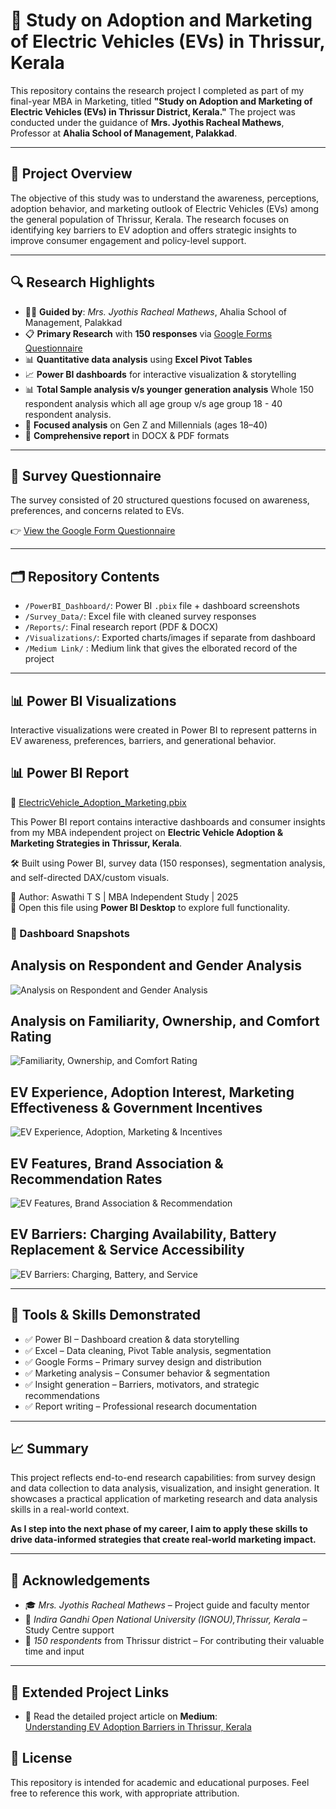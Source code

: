 # 🚗 Study on Adoption and Marketing of Electric Vehicles (EVs) in Thrissur, Kerala

This repository contains the research project I completed as part of my final-year MBA in Marketing, titled **"Study on Adoption and Marketing of Electric Vehicles (EVs) in Thrissur District, Kerala."** The project was conducted under the guidance of **Mrs. Jyothis Racheal Mathews**, Professor at **Ahalia School of Management, Palakkad**.

---

## 📌 Project Overview

The objective of this study was to understand the awareness, perceptions, adoption behavior, and marketing outlook of Electric Vehicles (EVs) among the general population of Thrissur, Kerala. The research focuses on identifying key barriers to EV adoption and offers strategic insights to improve consumer engagement and policy-level support.

---

## 🔍 Research Highlights

- 🧑‍🏫 **Guided by**: *Mrs. Jyothis Racheal Mathews*, Ahalia School of Management, Palakkad
- 📋 **Primary Research** with **150 responses** via [Google Forms Questionnaire](https://forms.gle/CapZgGTBrhDzDyBN8)
- 📊 **Quantitative data analysis** using **Excel Pivot Tables**
- 📈 **Power BI dashboards** for interactive visualization & storytelling
- 📊 **Total Sample analysis v/s younger generation analysis** Whole 150 respondent analysis which all age group v/s age group 18 - 40 respondent analysis.
- 🎯 **Focused analysis** on Gen Z and Millennials (ages 18–40)
- 📝 **Comprehensive report** in DOCX & PDF formats

---

## 📝 Survey Questionnaire

The survey consisted of 20 structured questions focused on awareness, preferences, and concerns related to EVs.

👉 [View the Google Form Questionnaire](https://forms.gle/CapZgGTBrhDzDyBN8)

---

## 🗂️ Repository Contents

- `/PowerBI_Dashboard/`: Power BI `.pbix` file + dashboard screenshots
- `/Survey_Data/`: Excel file with cleaned survey responses
- `/Reports/`: Final research report (PDF & DOCX)
- `/Visualizations/`: Exported charts/images if separate from dashboard
- `/Medium Link/` : Medium link that gives the elborated record of the project
---

## 📊 Power BI Visualizations

Interactive visualizations were created in Power BI to represent patterns in EV awareness, preferences, barriers, and generational behavior.
## 📊 Power BI Report

🔗 [ElectricVehicle_Adoption_Marketing.pbix](./ElectricVehicle_Adoption_Marketing.pbix)

This Power BI report contains interactive dashboards and consumer insights from my MBA independent project on **Electric Vehicle Adoption & Marketing Strategies in Thrissur, Kerala**.

🛠 Built using Power BI, survey data (150 responses), segmentation analysis, and self-directed DAX/custom visuals.

📌 Author: Aswathi T S | MBA Independent Study | 2025  
🔄 Open this file using **Power BI Desktop** to explore full functionality.

### 📸 Dashboard Snapshots

## Analysis on Respondent and Gender Analysis
![Analysis on Respondent and Gender Analysis](respondent_gender_analysis.png)

## Analysis on Familiarity, Ownership, and Comfort Rating
![Familiarity, Ownership, and Comfort Rating](familiarity_ownership_comfort.png)

## EV Experience, Adoption Interest, Marketing Effectiveness & Government Incentives
![EV Experience, Adoption, Marketing & Incentives](ev_experience_adoption_marketing_incentives.png)

## EV Features, Brand Association & Recommendation Rates
![EV Features, Brand Association & Recommendation](ev_features_brands_recommendation.png)

## EV Barriers: Charging Availability, Battery Replacement & Service Accessibility
![EV Barriers: Charging, Battery, and Service](ev_barriers_charging_battery_service.png)

---

## 🧠 Tools & Skills Demonstrated

- ✅ Power BI – Dashboard creation & data storytelling
- ✅ Excel – Data cleaning, Pivot Table analysis, segmentation
- ✅ Google Forms – Primary survey design and distribution
- ✅ Marketing analysis – Consumer behavior & segmentation
- ✅ Insight generation – Barriers, motivators, and strategic recommendations
- ✅ Report writing – Professional research documentation

---

## 📈 Summary

This project reflects end-to-end research capabilities: from survey design and data collection to data analysis, visualization, and insight generation. It showcases a practical application of marketing research and data analysis skills in a real-world context.

**As I step into the next phase of my career, I aim to apply these skills to drive data-informed strategies that create real-world marketing impact.**

---

## 🙏 Acknowledgements

- 🎓 *Mrs. Jyothis Racheal Mathews* – Project guide and faculty mentor  
- 📍 *Indira Gandhi Open National University (IGNOU),Thrissur, Kerala* –  Study Centre support  
- 🙌 *150 respondents* from Thrissur district – For contributing their valuable time and input

---
## 🔗 Extended Project Links

- 📖 Read the detailed project article on **Medium**:  
  [Understanding EV Adoption Barriers in Thrissur, Kerala](https://medium.com/@aswathits64/a-market-research-study-on-electric-vehicle-adoption-in-thrissur-kerala-a9fa71f77847)

## 📘 License

This repository is intended for academic and educational purposes. Feel free to reference this work, with appropriate attribution.


